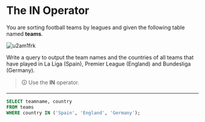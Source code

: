 # The IN Operator
You are sorting football teams by leagues and given the following table named **teams**.

![u2am1frk](https://user-images.githubusercontent.com/94882786/165185806-7186ed92-43c2-47ca-a057-ee8464950715.jpg)

Write a query to output the team names and the countries of all teams that have played in La Liga (Spain), Premier League (England) and Bundesliga (Germany)․

>🛈 Use the **IN** operator.

---

```sql
SELECT teamname, country 
FROM teams 
WHERE country IN ('Spain', 'England', 'Germany');
```
